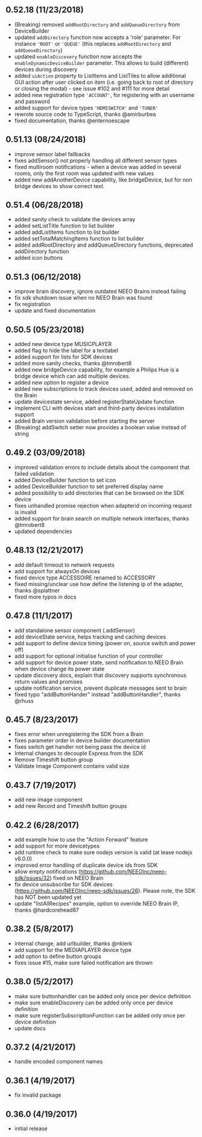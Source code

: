 ## 0.52.18 (11/23/2018)
- (Breaking) removed `addRootDirectory` and `addQueueDirectory` from DeviceBuilder
- updated `addDirectory` function now accepts a 'role' parameter. For instance `'ROOT'` or `'QUEUE'` (this replaces `addRootDirectory` and `addQueueDirectory`)
- updated `enableDiscovery` function now accepts the `enableDynamicDeviceBuilder` parameter. This allows to build (different) devices during discovery
- added `uiAction` property to ListItems and ListTiles to allow additional GUI action after user clicked on item (i.e. going back to root of directory or closing the modal) - see issue #102 and #111 for more detail
- added new registration type `'ACCOUNT'`, for registering with an username and password
- added support for device types `'HDMISWITCH'` and `'TUNER'`
- rewrote source code to TypeScript, thanks @amirburbea
- fixed documentation, thanks @enternoescape

## 0.51.13 (08/24/2018)
- improve sensor label fallbacks
- fixes addSensor() not properly handling all different sensor types
- fixed multiroom notifications - when a device was added in several rooms, only the first room was updated with new values
- added new addAnotherDevice capability, like bridgeDevice, but for non bridge devices to show correct text.

## 0.51.4 (06/28/2018)
- added sanity check to validate the devices array
- added setListTitle function to list builder
- added addListItems function to list builder
- added setTotalMatchingItems function to list builder
- added addRootDirectory and addQueueDirectory functions, deprecated addDirectory function
- added icon buttons

## 0.51.3 (06/12/2018)
- improve brain discovery, ignore outdated NEEO Brains instead failing
- fix sdk shutdown issue when no NEEO Brain was found
- fix registration
- update and fixed documentation

## 0.50.5 (05/23/2018)
- added new device type MUSICPLAYER
- added flag to hide the label for a textlabel
- added support for lists for SDK devices
- added more sanity checks, thanks @tmrobert8
- added new bridgeDevice capability, for example a Philips Hue is a bridge device which can add multiple devices.
- added new option to register a device
- added new subscriptions to track devices used, added and removed on the Brain
- update devicestate service, added registerStateUpdate function
- implement CLI with devices start and third-party devices installation support
- added Brain version validation before starting the server
- (Breaking) addSwitch setter now provides a boolean value instead of string

## 0.49.2 (03/09/2018)
- improved validation errors to include details about the component that failed validation
- added DeviceBuilder function to set icon
- added DeviceBuilder function to set preferred display name
- added possibility to add directories that can be browsed on the SDK device
- fixes unhandled promise rejection when adapterid on incoming request is invalid
- added support for brain search on multiple network interfaces, thanks @tmrobert8
- updated dependencies

## 0.48.13 (12/21/2017)
- add default timeout to network requests
- add support for alwaysOn devices
- fixed device type ACCESSOIRE renamed to ACCESSORY
- fixed missing/unclear use how define the listening ip of the adapter, thanks @splattner
- fixed more typos in docs

## 0.47.8 (11/1/2017)
- add standalone sensor component (.addSensor)
- add deviceState service, helps tracking and caching devices
- add support to define device timing (power on, source switch and power off)
- add support for optional initialise function of your controller
- add support for device power state, send notification to NEEO Brain when device change its power state
- update discovery docs, explain that discovery supports synchronous return values and promises
- update notification service, prevent duplicate messages sent to brain
- fixed typo "addButtonHander" instead "addButtonHandler", thanks @rhuss

## 0.45.7 (8/23/2017)
- fixes error when unregistering the SDK from a Brain
- fixes parameter order in device builder documentation
- fixes switch get handler not being pass the device id
- Internal changes to decouple Express from the SDK
- Remove Timeshift button group
- Validate Image Component contains valid size

## 0.43.7 (7/19/2017)
- add new image component
- add new Record and Timeshift button groups

## 0.42.2 (6/28/2017)
- add example how to use the "Action Forward" feature
- add support for more devicetypes
- add runtime check to make sure nodejs version is valid (at lease nodejs v6.0.0)
- improved error handling of duplicate device ids from SDK
- allow empty notifications (https://github.com/NEEOInc/neeo-sdk/issues/32) fixed on NEEO Brain
- fix device unsubscribe for SDK devices (https://github.com/NEEOInc/neeo-sdk/issues/26). Please note, the SDK has NOT been updated yet
- update "listAllRecipes" example, option to override NEEO Brain IP, thanks @hardcorehead87

## 0.38.2 (5/8/2017)
- internal change, add urlbuilder, thanks @nklerk
- add support for the MEDIAPLAYER device type
- add option to define button groups
- fixes issue #15, make sure failed notification are thrown

## 0.38.0 (5/2/2017)
- make sure buttonhandler can be added only once per device definition
- make sure enableDiscovery can be added only once per device definition
- make sure registerSubscriptionFunction can be added only once per device definition
- update docs

## 0.37.2 (4/21/2017)
- handle encoded component names

## 0.36.1 (4/19/2017)
- fix invalid package

## 0.36.0 (4/19/2017)
- initial release
